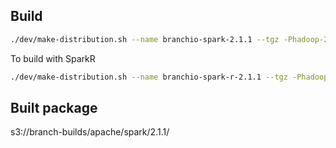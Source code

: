 Build
---

```bash
./dev/make-distribution.sh --name branchio-spark-2.1.1 --tgz -Phadoop-2.7 -Dhadoop.version=2.7.3 -Phive -Phive-thriftserver -Pmesos -Pyarn -Pscala-2.11 -DskipTests
```

To build with SparkR

```bash
./dev/make-distribution.sh --name branchio-spark-r-2.1.1 --tgz -Phadoop-2.7 -Dhadoop.version=2.7.3 -Phive -Phive-thriftserver -Pmesos -Pyarn -Pscala-2.11 -Psparkr -DskipTests
```

Built package
---

s3://branch-builds/apache/spark/2.1.1/
